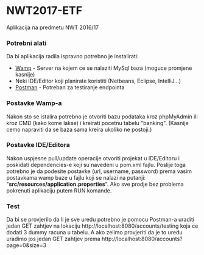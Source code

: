 # NWT2017-ETF
Aplikacija na predmetu NWT 2016/17

### Potrebni alati

Da bi aplikacija radila ispravno potrebno je instalirati:

* [Wamp](http://www.wampserver.com/en/#download-wrapper) - Server na kojem ce se nalaziti MySql baza (moguce promjene kasnije)
* Neki IDE/Editor koji planirate koristiti (Netbeans, Eclipse, IntelliJ...)
* [Postman](https://www.getpostman.com/) - Potreban za testiranje endpointa

### Postavke Wamp-a

Nakon sto se istalira potrebno je otvoriti bazu podataka kroz phpMyAdmin ili kroz CMD (kako kome lakse) i kreirati pocetnu tabelu "banking". 
(Kasnije cemo napraviti da se baza sama kreira ukoliko ne postoji.)

### Postavke IDE/Editora

Nakon uspjesne pull/update operacije otvoriti projekat u IDE/Editoru i poskidati dependencies-e koji su navedeni u pom.xml fajlu. Poslije toga potrebno je da podesite postavke (url, username, password) prema vasim postavkama wamp baze u fajlu koji se nalazi na putanji:
"**src/resources/application.properties**".
Ako sve prodje bez problema pokrenuti aplikaciju putem RUN komande.

### Test
Da bi se provjerilo da li je sve uredu potrebno je pomocu Postman-a uraditi jedan GET zahtjev na lokaciju http://localhost:8080/accounts/testing koja ce dodati 3 dummy racuna u tabelu. 
A ako zelimo provjeriti da je to uredu uradimo jos jedan GET zahtjev prema http://localhost:8080/accounts?page=0&size=3


